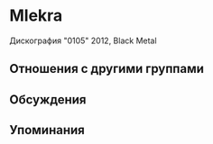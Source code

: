 # Mlekra

Дискография
"0105" 2012, Black Metal

## Отношения с другими группами


## Обсуждения


## Упоминания

